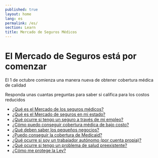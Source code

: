 ```yaml
---
published: true
layout: home
lang: es
permalink: /es/
section: Learn
title: Mercado de Seguros Médicos
---
```


# El Mercado de Seguros está por comenzar

El 1 de octubre comienza una manera nueva de obtener cobertura médica de calidad

Responda unas cuantas preguntas para saber si califica para los costos reducidos

- [¿Qué es el Mercado de los seguros médicos?](/es/what-is-the-health-insurance-marketplace)
- [¿Qué es el Mercado de seguros en mi estado?](/es/what-is-the-marketplace-in-my-state)
- [¿Qué ocurre si tengo un seguro a través de mi empleo? ](/es/what-if-i-have-job-based-health-insurance)
- [¿Cómo puedo conseguir cobertura médica de bajo costo?](/es/how-can-i-save-money-on-marketplace-coverage)
- [¿Qué deben saber los pequeños negocios?](/es/what-do-small-businesses-need-to-know)
- [¿Puedo conseguir la cobertura de Medicaid?](/es/do-i-qualify-for-medicaid)
- [¿Qué ocurre si soy un trabajador autónomo (por cuenta propia)?](/es/what-if-im-self-employed)
- [¿Qué ocurre si tengo un problema de salud preexistente?](/es/what-if-i-have-a-pre-existing-health-condition)
- [¿Cómo me protege la Ley?](/es/how-does-the-health-care-law-protect-me)
